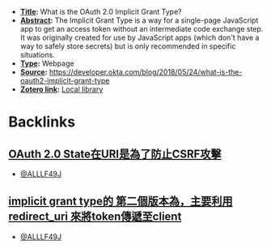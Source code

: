 - **[Title](<Title.md>):** What is the OAuth 2.0 Implicit Grant Type?
- **[Abstract](<Abstract.md>):** The Implicit Grant Type is a way for a single-page JavaScript app to get an access token without an intermediate code exchange step. It was originally created for use by JavaScript apps (which don't have a way to safely store secrets) but is only recommended in specific situations.
- **[Type](<Type.md>):** Webpage
- **[Source](<Source.md>):** https://developer.okta.com/blog/2018/05/24/what-is-the-oauth2-implicit-grant-type
- **[Zotero link](<Zotero link.md>):** [Local library](zotero://select/library/items/ALLLF49J)

# Backlinks
## [OAuth 2.0 State在URI是為了防止CSRF攻擊](<OAuth 2.0 State在URI是為了防止CSRF攻擊.md>)
- [@ALLLF49J](<@ALLLF49J.md>)

## [implicit grant type的 第二個版本為，主要利用 redirect_uri 來將token傳遞至client](<implicit grant type的 第二個版本為，主要利用 redirect_uri 來將token傳遞至client.md>)
- [@ALLLF49J](<@ALLLF49J.md>)

